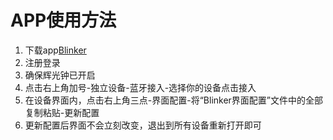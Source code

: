 # APP使用方法

1. 下载app[Blinker](https://diandeng.tech/doc/app-download)
2. 注册登录
3. 确保辉光钟已开启
4. 点击右上角加号-独立设备-蓝牙接入-选择你的设备点击接入
5. 在设备界面内，点击右上角三点-界面配置-将“Blinker界面配置”文件中的全部复制粘贴-更新配置
6. 更新配置后界面不会立刻改变，退出到所有设备重新打开即可
